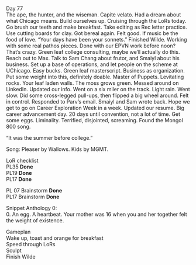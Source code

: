 Day 77  
The ape, the hunter, and the wiseman. Capite velato. Had a dream about what Chicago means. Build ourselves up. Cruising through the LoRs today. Go brush our teeth and make breakfast. Take editing as Rec letter practice. Use cutting boards for clay. Got bereal again. Felt good. If music be the food of love. “Your days have been your sonnets.” Finished Wilde. Working with some real pathos pieces. Done with our EPVN work before noon? That’s crazy. Green leaf college consulting, maybe we’ll actually do this. Reach out to Max. Talk to Sam Chang about frutor, and Smaiyl about his business. Set up a base of operations, and let people on the scheme at UChicago. Easy bucks. Green leaf masterscript. Business as organization. Put some weight into this, definitely doable. Master of Puppets. Levitating rocks. Your leaf laden walls. The moss grows green. Messed around on LinkedIn. Updated our info. Went on a six miler on the track. Light rain. Went slow. Did some cross-legged pull-ups, then flipped a big wheel around. Felt in control. Responded to Parv’s email. Smaiyl and Sam wrote back. Hope we get to go on Career Exploration Week in a week. Updated our resume. Big career advancement day. 20 days until convention, not a lot of time. Get some eggs. Liminality. Terrified, disjointed, screaming. Found the Mongol 800 song.

“It was the summer before college.”

Song: Pleaser by Wallows. Kids by MGMT. 

LoR checklist  
PL35 **Done**  
PL19 **Done**  
PL17 **Done**

PL 07 Brainstorm **Done**  
PL17 Brainstorm **Done**

Snippet Anthology 0:  
0\. An egg. A heartbeat. Your mother was 16 when you and her together felt the weight of existence. 

Gameplan  
Wake up, toast and orange for breakfast  
Speed through LoRs  
Sculpt  
Finish Wilde
